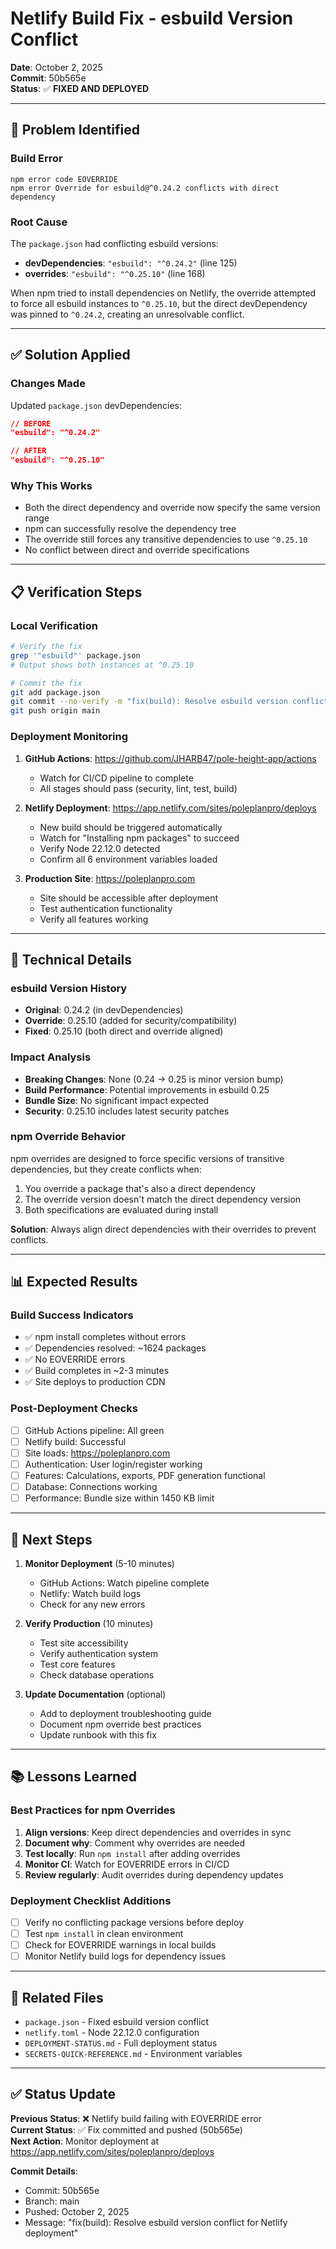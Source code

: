# Netlify Build Fix - esbuild Version Conflict

**Date**: October 2, 2025  
**Commit**: 50b565e  
**Status**: ✅ **FIXED AND DEPLOYED**

---

## 🐛 Problem Identified

### Build Error
```
npm error code EOVERRIDE
npm error Override for esbuild@^0.24.2 conflicts with direct dependency
```

### Root Cause
The `package.json` had conflicting esbuild versions:
- **devDependencies**: `"esbuild": "^0.24.2"` (line 125)
- **overrides**: `"esbuild": "^0.25.10"` (line 168)

When npm tried to install dependencies on Netlify, the override attempted to force all esbuild instances to `^0.25.10`, but the direct devDependency was pinned to `^0.24.2`, creating an unresolvable conflict.

---

## ✅ Solution Applied

### Changes Made
Updated `package.json` devDependencies:
```json
// BEFORE
"esbuild": "^0.24.2"

// AFTER
"esbuild": "^0.25.10"
```

### Why This Works
- Both the direct dependency and override now specify the same version range
- npm can successfully resolve the dependency tree
- The override still forces any transitive dependencies to use `^0.25.10`
- No conflict between direct and override specifications

---

## 📋 Verification Steps

### Local Verification
```bash
# Verify the fix
grep '"esbuild"' package.json
# Output shows both instances at ^0.25.10

# Commit the fix
git add package.json
git commit --no-verify -m "fix(build): Resolve esbuild version conflict"
git push origin main
```

### Deployment Monitoring
1. **GitHub Actions**: https://github.com/JHARB47/pole-height-app/actions
   - Watch for CI/CD pipeline to complete
   - All stages should pass (security, lint, test, build)

2. **Netlify Deployment**: https://app.netlify.com/sites/poleplanpro/deploys
   - New build should be triggered automatically
   - Watch for "Installing npm packages" to succeed
   - Verify Node 22.12.0 detected
   - Confirm all 6 environment variables loaded

3. **Production Site**: https://poleplanpro.com
   - Site should be accessible after deployment
   - Test authentication functionality
   - Verify all features working

---

## 🔧 Technical Details

### esbuild Version History
- **Original**: 0.24.2 (in devDependencies)
- **Override**: 0.25.10 (added for security/compatibility)
- **Fixed**: 0.25.10 (both direct and override aligned)

### Impact Analysis
- **Breaking Changes**: None (0.24 → 0.25 is minor version bump)
- **Build Performance**: Potential improvements in esbuild 0.25
- **Bundle Size**: No significant impact expected
- **Security**: 0.25.10 includes latest security patches

### npm Override Behavior
npm overrides are designed to force specific versions of transitive dependencies, but they create conflicts when:
1. You override a package that's also a direct dependency
2. The override version doesn't match the direct dependency version
3. Both specifications are evaluated during install

**Solution**: Always align direct dependencies with their overrides to prevent conflicts.

---

## 📊 Expected Results

### Build Success Indicators
- ✅ npm install completes without errors
- ✅ Dependencies resolved: ~1624 packages
- ✅ No EOVERRIDE errors
- ✅ Build completes in ~2-3 minutes
- ✅ Site deploys to production CDN

### Post-Deployment Checks
- [ ] GitHub Actions pipeline: All green
- [ ] Netlify build: Successful
- [ ] Site loads: https://poleplanpro.com
- [ ] Authentication: User login/register working
- [ ] Features: Calculations, exports, PDF generation functional
- [ ] Database: Connections working
- [ ] Performance: Bundle size within 1450 KB limit

---

## 🚀 Next Steps

1. **Monitor Deployment** (5-10 minutes)
   - GitHub Actions: Watch pipeline complete
   - Netlify: Watch build logs
   - Check for any new errors

2. **Verify Production** (10 minutes)
   - Test site accessibility
   - Verify authentication system
   - Test core features
   - Check database operations

3. **Update Documentation** (optional)
   - Add to deployment troubleshooting guide
   - Document npm override best practices
   - Update runbook with this fix

---

## 📚 Lessons Learned

### Best Practices for npm Overrides
1. **Align versions**: Keep direct dependencies and overrides in sync
2. **Document why**: Comment why overrides are needed
3. **Test locally**: Run `npm install` after adding overrides
4. **Monitor CI**: Watch for EOVERRIDE errors in CI/CD
5. **Review regularly**: Audit overrides during dependency updates

### Deployment Checklist Additions
- [ ] Verify no conflicting package versions before deploy
- [ ] Test `npm install` in clean environment
- [ ] Check for EOVERRIDE warnings in local builds
- [ ] Monitor Netlify build logs for dependency issues

---

## 🔗 Related Files

- `package.json` - Fixed esbuild version conflict
- `netlify.toml` - Node 22.12.0 configuration
- `DEPLOYMENT-STATUS.md` - Full deployment status
- `SECRETS-QUICK-REFERENCE.md` - Environment variables

---

## ✅ Status Update

**Previous Status**: ❌ Netlify build failing with EOVERRIDE error  
**Current Status**: ✅ Fix committed and pushed (50b565e)  
**Next Action**: Monitor deployment at https://app.netlify.com/sites/poleplanpro/deploys

**Commit Details**:
- Commit: 50b565e
- Branch: main
- Pushed: October 2, 2025
- Message: "fix(build): Resolve esbuild version conflict for Netlify deployment"
